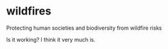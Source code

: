 # wildfires
Protecting human societies and biodiversity from wildfire risks

Is it working? I think it very much is. 